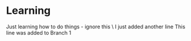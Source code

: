 # Learning
Just learning how to do things - ignore this
\\ I just added another line
This line was added to Branch 1
